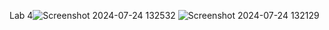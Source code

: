 Lab 4![Screenshot 2024-07-24 132532](https://github.com/user-attachments/assets/8c27cb14-9421-4561-a459-3e69b3ab0b6f)
![Screenshot 2024-07-24 132129](https://github.com/user-attachments/assets/434f38f9-68cf-4725-8f64-0f6390f25efa)
